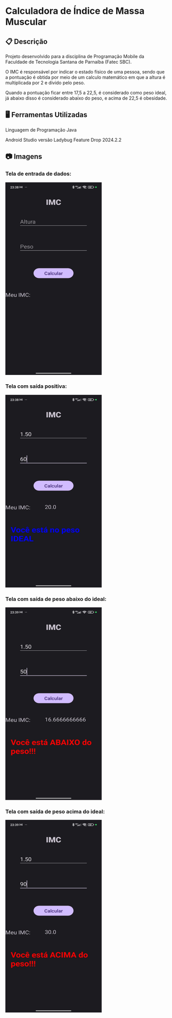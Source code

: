 
# Calculadora de Índice de Massa Muscular

## 📋 Descrição 
Projeto desenvolvido para a disciplina de Programação Mobile da Faculdade de Tecnologia Santana de Parnaíba (Fatec SBC).
 
O IMC é responsável por indicar o estado físico de uma pessoa, sendo que a pontuação é obtida por meio de um calculo matemático em que a altura é multiplicada por 2 e divido pelo peso. 

Quando a pontuação ficar entre 17,5 a 22,5, é considerado como peso ideal, já abaixo disso é considerado abaixo do peso, e acima de 22,5 é obesidade.

## 🖥️ Ferramentas Utilizadas

Linguagem de Programação Java 

Android Studio versão Ladybug Feature Drop 2024.2.2

## 📷 Imagens
### Tela de entrada de dados:

<img src="img/telaIMC01.jpg" alt="Texto Alternativo" height="600" width="300">

<br>

### Tela com saída positiva:

<img src="img/telaIMC02.jpg" alt="Texto Alternativo" height="600" width="300">

<br>

### Tela com saída de peso abaixo do ideal:

<img src="img/telaIMC03.jpg" alt="Texto Alternativo" height="600" width="300">

<br>

### Tela com saída de peso acima do ideal:

<img src="img/telaIMC04.jpg" alt="Texto Alternativo" height="600" width="300">

<br>
